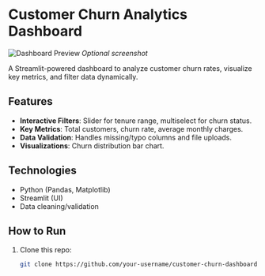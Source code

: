 # Customer Churn Analytics Dashboard

![Dashboard Preview](assets/dashboard-preview.png) *Optional screenshot*

A Streamlit-powered dashboard to analyze customer churn rates, visualize key metrics, and filter data dynamically.

## Features
- **Interactive Filters**: Slider for tenure range, multiselect for churn status.
- **Key Metrics**: Total customers, churn rate, average monthly charges.
- **Data Validation**: Handles missing/typo columns and file uploads.
- **Visualizations**: Churn distribution bar chart.

## Technologies
- Python (Pandas, Matplotlib)
- Streamlit (UI)
- Data cleaning/validation

## How to Run
1. Clone this repo:
   ```bash
   git clone https://github.com/your-username/customer-churn-dashboard.git